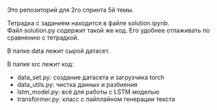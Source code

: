 Это репозиторий для 2го спринта 5й темы.

Тетрадка с заданием находится в файле solution.ipynb. \
Файл solution.py содержит такой же код. Его удобнее отлаживать по сравнению с тетрадкой.

В папке data лежит сырой датасет.

В папке src лежит код:
 - data_set.py: создание датасета и загрузчика torch
 - data_utils.py: чистка данных и разбиения
 - lstm_model.py: всё для работы с LSTM моделью
 - transformer.py: класс с пайплайном генерации текста